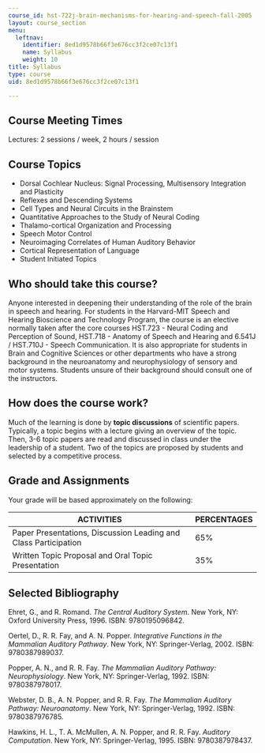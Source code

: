 ```yaml
---
course_id: hst-722j-brain-mechanisms-for-hearing-and-speech-fall-2005
layout: course_section
menu:
  leftnav:
    identifier: 8ed1d9578b66f3e676cc3f2ce07c13f1
    name: Syllabus
    weight: 10
title: Syllabus
type: course
uid: 8ed1d9578b66f3e676cc3f2ce07c13f1

---
```


Course Meeting Times
--------------------

Lectures: 2 sessions / week, 2 hours / session

Course Topics
-------------

*   Dorsal Cochlear Nucleus: Signal Processing, Multisensory Integration and Plasticity
*   Reflexes and Descending Systems
*   Cell Types and Neural Circuits in the Brainstem
*   Quantitative Approaches to the Study of Neural Coding
*   Thalamo-cortical Organization and Processing
*   Speech Motor Control
*   Neuroimaging Correlates of Human Auditory Behavior
*   Cortical Representation of Language
*   Student Initiated Topics  
    

Who should take this course?
----------------------------

Anyone interested in deepening their understanding of the role of the brain in speech and hearing. For students in the Harvard-MIT Speech and Hearing Bioscience and Technology Program, the course is an elective normally taken after the core courses HST.723 - Neural Coding and Perception of Sound, HST.718 - Anatomy of Speech and Hearing and 6.541J / HST.710J - Speech Communication. It is also appropriate for students in Brain and Cognitive Sciences or other departments who have a strong background in the neuroanatomy and neurophysiology of sensory and motor systems. Students unsure of their background should consult one of the instructors.

How does the course work?
-------------------------

Much of the learning is done by **topic discussions** of scientific papers. Typically, a topic begins with a lecture giving an overview of the topic. Then, 3-6 topic papers are read and discussed in class under the leadership of a student. Two of the topics are proposed by students and selected by a competitive process.

Grade and Assignments
---------------------

Your grade will be based approximately on the following:

| ACTIVITIES | PERCENTAGES |
| --- | --- |
| Paper Presentations, Discussion Leading and Class Participation | 65% |
| Written Topic Proposal and Oral Topic Presentation | 35% 

  

Selected Bibliography
---------------------

Ehret, G., and R. Romand. _The Central Auditory System_. New York, NY: Oxford University Press, 1996. ISBN: 9780195096842.

Oertel, D., R. R. Fay, and A. N. Popper. _Integrative Functions in the Mammalian Auditory Pathway_. New York, NY: Springer-Verlag, 2002. ISBN: 9780387989037.

Popper, A. N., and R. R. Fay. _The Mammalian Auditory Pathway: Neurophysiology_. New York, NY: Springer-Verlag, 1992. ISBN: 9780387978017.

Webster, D. B., A. N. Popper, and R. R. Fay. _The Mammalian Auditory Pathway: Neuroanatomy_. New York, NY: Springer-Verlag, 1992. ISBN: 9780387976785.

Hawkins, H. L., T. A. McMullen, A. N. Popper, and R. R. Fay. _Auditory Computation_. New York, NY: Springer-Verlag, 1995. ISBN: 9780387978437.